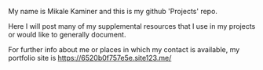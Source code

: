 My name is Mikale Kaminer and this is my github 'Projects' repo.

Here I will post many of my supplemental resources that I use in my projects or would like to generally document.

For further info about me or places in which my contact is available, my portfolio site is 
https://6520b0f757e5e.site123.me/ 
